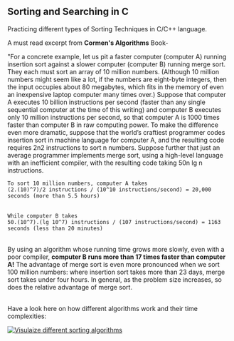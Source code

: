## Sorting and Searching in C
Practicing different types of Sorting Techniques in C/C++ language. 

<p>A must read excerpt from <strong>Cormen's Algorithms</strong> Book-</p>
<p>"For a concrete example, let us pit a faster computer (computer A) running insertion sort against a slower computer (computer B) running merge sort. They each
must sort an array of 10 million numbers. (Although 10 million numbers might seem like a lot, if the numbers are eight-byte integers, then the input occupies
about 80 megabytes, which fits in the memory of even an inexpensive laptop computer many times over.) Suppose that computer A executes 10 billion instructions
per second (faster than any single sequential computer at the time of this writing) and computer B executes only 10 million instructions per second, so that computer A is 1000 times faster than computer B in raw computing power. To make the difference even more dramatic, suppose that the world’s craftiest programmer
codes insertion sort in machine language for computer A, and the resulting code requires 2n2 instructions to sort n numbers. Suppose further that just an average
programmer implements merge sort, using a high-level language with an inefficient compiler, with the resulting code taking 50n lg n instructions.</p>
  
`To sort 10 million numbers, computer A takes`<br>
`(2.(10)^7)/2 instructions / (10^10 instructions/second) = 20,000 seconds (more than 5.5 hours)`<br><br>

`While computer B takes`<br>
`50.(10^7).(lg 10^7) instructions / (107 instructions/second) = 1163 seconds (less than 20 minutes)`<br><br>

<p>By using an algorithm whose running time grows more slowly, even with a poor
  compiler, <strong>computer B runs more than 17 times faster than computer A!</strong> The advantage of merge sort is even more pronounced when we sort 100 million numbers:
where insertion sort takes more than 23 days, merge sort takes under four hours.
In general, as the problem size increases, so does the relative advantage of merge
  sort.</p>
<br>
Have a look here on how different algorithms work and their time complexities:

[![Visulaize different sorting algorithms](https://img.youtube.com/vi/ZZuD6iUe3Pc/0.jpg)](https://www.youtube.com/watch?v=ZZuD6iUe3Pc)
